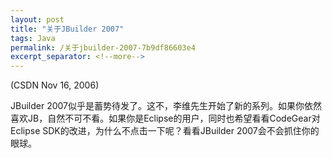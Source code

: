 ```yaml
---
layout: post
title: "关于JBuilder 2007"
tags: Java
permalink: /关于jbuilder-2007-7b9df86603e4
excerpt_separator: <!--more-->
---
```

(CSDN Nov 16, 2006)

JBuilder 2007似乎是蓄势待发了。这不，李维先生开始了新的系列。如果你依然喜欢JB，自然不可不看。如果你是Eclipse的用户，同时也希望看看CodeGear对Eclipse SDK的改进，为什么不点击一下呢？看看JBuilder 2007会不会抓住你的眼球。
<!--more-->